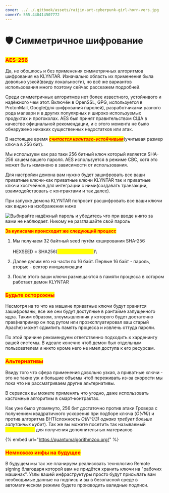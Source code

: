 ```yaml
---
cover: ../../.gitbook/assets/raijin-art-cyberpunk-girl-horn-vers.jpg
coverY: 555.440414507772
---
```


# 🛡 Симметричное шифрование

### <mark style="color:red;">AES-256</mark>

Да, не обошлось и без применения симметричных алгоритмов шифрования на KLYNTAR. Изначально область их применения была довольно узкой(ввиду локальности), но всё же вариантов использования много поэтому сейчас расскажем подробней.

Среди симметричных алгоритмов нет более известного, устойчивого и надёжного чем этот. Включён в OpenSSL, GPG, используется в ProtonMail, Google(для шифрования паролей), разработчиками разного рода малвари и в других популярных и широко используемых продуктах и протоколах. AES был принят правительством США в качестве официальной рекомендации, и с этого момента не было обнаружено никаких существенных недостатков или атак.

В настоящее время [_<mark style="color:red;">**считается квантово-устойчивым**</mark>_](https://cryptobook.nakov.com/quantum-safe-cryptography#quantum-safe-and-quantum-broken-crypto-algorithms)(учитывая размер ключа в 256 бит).

Мы используем как раз таки 256 битный ключ который является SHA-256 хэшем вашего пароля. AES используется в режиме CBC, хотя это может быть изменено в зависимости от использования.

Для настройки демона вам нужно будет зашифровать все ваши приватные ключи-как приватные ключи KLYNTAR так и приватные ключи хостчейнов для интеграции с ними(создавать транзакции, взаимодействовать с контрактами и так далее).

При запуске демона KLYNTAR попросит расшифровать все ваши ключи как видно на изображении ниже

![Выбирайте надёжный пароль и убедитесь что при вводе никто за вами не наблюдает. Никому не разглашайте свой пароль](../../.gitbook/assets/photo\_2022-07-05\_21-55-55.jpg)

<mark style="color:red;">**За кулисами происходит же следующий процесс**</mark>

1. Мы получаем 32 байтный seed путём хэширования SHA-256\
   \
   HEXSEED = SHA256(<mark style="color:yellow;">YOU\_PASSWORD</mark>)\

2. Далее делим его на части по 16 байт. Первые 16 байт - пароль, вторые - вектор инициализации
3. После этого ваши ключи размещаются в памяти процесса в котором работает демон KLYNTAR

### <mark style="color:red;">**Будьте осторожны**</mark>

Несмотря на то что на машине приватные ключи будут хранится зашифрованы, все же они будут доступные в рантайме запущенного ядра. Таким образом, злоумышленник у которого будет достаточно прав(например он под рутом или проэксплуатировал ваш старый Apache) может сдампить память процесса и извлечь оттуда пароли.

По этой причине рекомендуем ответственно подходить к харденингу вашей системы. В идеале конечно чтоб демон был отдельным пользователем и никто кроме него не имел доступа к его ресурсам.

### <mark style="color:red;">**Альтернативы**</mark>

Ввиду того что сфера применения довольно узкая, а приватные ключи - это не такие уж и большие объемы чтоб переживать из-за скорости мы пока что не рассматриваем другие альтернативы.

В сервисах вы можете применять что угодно, даже использовать кастомные алгоритмы в смарт-контрактах.

Как уже было упомянуто, 256 бит достаточно против атаки Гровера с получением квадратичного ускорения при подборе ключа (_O(√N)_) и против алгоритма BHT(сложность _O(N^1/3) однако требует больше запутанных кубит_). Так же вы можете посетить так называемый _<mark style="color:yellow;">**Quantum Zoo**</mark>_ для получения дополнительных материалов

{% embed url="https://quantumalgorithmzoo.org/" %}

### <mark style="color:red;">**Немножко инфы на будущее**</mark>

В будущем мы так же планируем реализовать технологию Remote signing благодаря которой вам не придётся хранить ключи на "рабочих машинах". Узлы вашей инфраструктуры просто будут присылать вам необходимые данные на подпись и вы в безопасной среде в автоматическом режиме будете производить валидные подписи.
